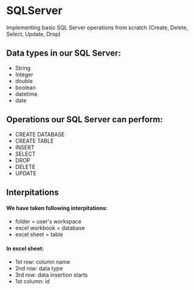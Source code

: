 # SQLServer
Implementing basic SQL Server operations from scratch (Create, Delete, Select, Update, Drop) 

## Data types in our SQL Server:
- String
- Integer
- double
- boolean
- datetime
- date


## Operations our SQL Server can perform:
- CREATE DATABASE 
- CREATE TABLE
- INSERT
- SELECT
- DROP
- DELETE
- UPDATE


## Interpitations
#### We have taken following interpitations:

- folder = user's workspace
- excel workbook = database
- excel sheet = table

#### In excel sheet:
- 1st row: column name
- 2nd row: data type
- 3rd row: data insertion starts
- 1st column: id


